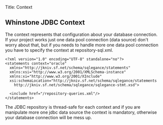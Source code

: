 Title: Context

Whinstone JDBC Context
-------------------------

The context represents that configuration about your database connection. If your project works just one data pool connection (data source) don't worry about that, but if you needs to handle more one data pool connection you have to specify the context at repository-sql.xml.


    <?xml version="1.0" encoding="UTF-8" standalone="no"?>
    <statements context="oracle"
      xmlns="http://jkniv.sf.net/schema/sqlegance/statements"
      xmlns:xsi="http://www.w3.org/2001/XMLSchema-instance"
      xmlns:xi="http://www.w3.org/2001/XInclude"
      xsi:schemaLocation="http://jkniv.sf.net/schema/sqlegance/statements
        http://jkniv.sf.net/schema/sqlegance/sqlegance-stmt.xsd">
      
      <include href="/repository-queries.xml"/>
    </statements>

The JDBC repository is thread-safe for each context and if you are manipulate more one jdbc data source the context is mandatory, otherwise your database connection will be mess up.